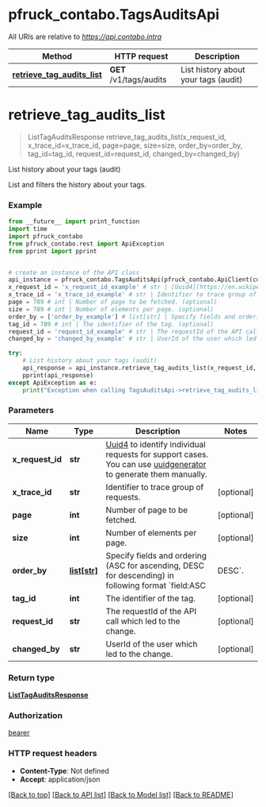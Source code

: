 # pfruck_contabo.TagsAuditsApi

All URIs are relative to *https://api.contabo.intra*

Method | HTTP request | Description
------------- | ------------- | -------------
[**retrieve_tag_audits_list**](TagsAuditsApi.md#retrieve_tag_audits_list) | **GET** /v1/tags/audits | List history about your tags (audit)

# **retrieve_tag_audits_list**
> ListTagAuditsResponse retrieve_tag_audits_list(x_request_id, x_trace_id=x_trace_id, page=page, size=size, order_by=order_by, tag_id=tag_id, request_id=request_id, changed_by=changed_by)

List history about your tags (audit)

List and filters the history about your tags.

### Example
```python
from __future__ import print_function
import time
import pfruck_contabo
from pfruck_contabo.rest import ApiException
from pprint import pprint


# create an instance of the API class
api_instance = pfruck_contabo.TagsAuditsApi(pfruck_contabo.ApiClient(configuration))
x_request_id = 'x_request_id_example' # str | [Uuid4](https://en.wikipedia.org/wiki/Universally_unique_identifier#Version_4_(random)) to identify individual requests for support cases. You can use [uuidgenerator](https://www.uuidgenerator.net/version4) to generate them manually.
x_trace_id = 'x_trace_id_example' # str | Identifier to trace group of requests. (optional)
page = 789 # int | Number of page to be fetched. (optional)
size = 789 # int | Number of elements per page. (optional)
order_by = ['order_by_example'] # list[str] | Specify fields and ordering (ASC for ascending, DESC for descending) in following format `field:ASC|DESC`. (optional)
tag_id = 789 # int | The identifier of the tag. (optional)
request_id = 'request_id_example' # str | The requestId of the API call which led to the change. (optional)
changed_by = 'changed_by_example' # str | UserId of the user which led to the change. (optional)

try:
    # List history about your tags (audit)
    api_response = api_instance.retrieve_tag_audits_list(x_request_id, x_trace_id=x_trace_id, page=page, size=size, order_by=order_by, tag_id=tag_id, request_id=request_id, changed_by=changed_by)
    pprint(api_response)
except ApiException as e:
    print("Exception when calling TagsAuditsApi->retrieve_tag_audits_list: %s\n" % e)
```

### Parameters

Name | Type | Description  | Notes
------------- | ------------- | ------------- | -------------
 **x_request_id** | **str**| [Uuid4](https://en.wikipedia.org/wiki/Universally_unique_identifier#Version_4_(random)) to identify individual requests for support cases. You can use [uuidgenerator](https://www.uuidgenerator.net/version4) to generate them manually. | 
 **x_trace_id** | **str**| Identifier to trace group of requests. | [optional] 
 **page** | **int**| Number of page to be fetched. | [optional] 
 **size** | **int**| Number of elements per page. | [optional] 
 **order_by** | [**list[str]**](str.md)| Specify fields and ordering (ASC for ascending, DESC for descending) in following format &#x60;field:ASC|DESC&#x60;. | [optional] 
 **tag_id** | **int**| The identifier of the tag. | [optional] 
 **request_id** | **str**| The requestId of the API call which led to the change. | [optional] 
 **changed_by** | **str**| UserId of the user which led to the change. | [optional] 

### Return type

[**ListTagAuditsResponse**](ListTagAuditsResponse.md)

### Authorization

[bearer](../README.md#bearer)

### HTTP request headers

 - **Content-Type**: Not defined
 - **Accept**: application/json

[[Back to top]](#) [[Back to API list]](../README.md#documentation-for-api-endpoints) [[Back to Model list]](../README.md#documentation-for-models) [[Back to README]](../README.md)

